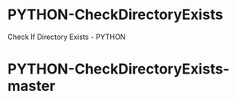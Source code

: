 # PYTHON-CheckDirectoryExists
Check If Directory Exists - PYTHON
# PYTHON-CheckDirectoryExists-master
